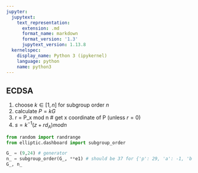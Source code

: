 ```yaml
---
jupyter:
  jupytext:
    text_representation:
      extension: .md
      format_name: markdown
      format_version: '1.3'
      jupytext_version: 1.13.8
  kernelspec:
    display_name: Python 3 (ipykernel)
    language: python
    name: python3
---
```


<!-- #region -->
## ECDSA


1. choose $k \in [1, n]$ for subgroup order $n$
1. calculate $P=kG$
1. r = P_x mod n # get x coordinate of P (unless $r=0$)
1. $s = k^{-1}(z+rd_A) modn$
<!-- #endregion -->

```python
from random import randrange
from elliptic.dashboard import subgroup_order

G_ = (9,24) # generator
n_ = subgroup_order(G_, **e1) # should be 37 for {'p': 29, 'a': -1, 'b': 1}
G_, n_
```

```python

```
